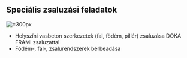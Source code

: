 
## Speciális zsaluzási feladatok
![](/assets/images/pexels-jimmy-chan-1309897.webp "=300px")
  * Helyszíni vasbeton szerkezetek (fal, födém, pillér) zsaluzása DOKA FRAMI zsaluzattal
  * Födém-, fal-, zsalurendszerek bérbeadása